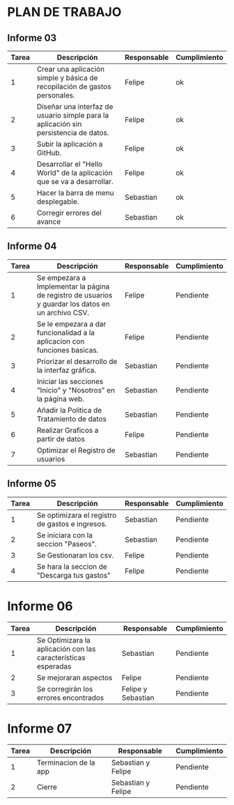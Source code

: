 # PLAN DE TRABAJO

## Informe 03
| Tarea | Descripción | Responsable | Cumplimiento |
|-------|-------------|-------------|--------------|
| 1     | Crear una aplicación simple y básica de recopilación de gastos personales. | Felipe | ok |
| 2     | Diseñar una interfaz de usuario simple para la aplicación sin persistencia de datos. | Felipe | ok |
| 3    | Subir la aplicación a GitHub. | Felipe | ok |
| 4     | Desarrollar el "Hello World" de la aplicación que se va a desarrollar. | Felipe | ok |
| 5     | Hacer la barra de menu desplegable. | Sebastian | ok |
| 6     | Corregir errores del avance | Sebastian | ok |

## Informe 04
|Tarea | Descripción | Responsable | Cumplimiento|
|-------|-------------|-------------|--------------|
| 1     | Se empezara a Implementar la página de registro de usuarios y guardar los datos en un archivo CSV. | Felipe | Pendiente|
| 2     | Se le empezara a dar funcionalidad a la aplicacion con funciones basicas. | Felipe | Pendiente|
| 3     | Priorizar el desarrollo de la interfaz gráfica. | Sebastian | Pendiente|
| 4     | Iniciar las secciones "Inicio" y "Nosotros" en la página web. | Sebastian | Pendiente|
| 5     | Añadir la Politica de Tratamiento de datos | Sebastian | Pendiente|
| 6     | Realizar Graficos a partir de datos | Felipe | Pendiente|
| 7     | Optimizar el Registro de usuarios  | Sebastian | Pendiente|


## Informe 05
| Tarea | Descripción | Responsable | Cumplimiento |
|-------|-------------|-------------|--------------|
| 1     | Se optimizara el registro de gastos e ingresos. | Sebastian | Pendiente |
| 2     | Se iniciara con la seccion "Paseos". | Sebastian | Pendiente |
| 3    | Se Gestionaran los csv. | Felipe | Pendiente |
| 4     | Se hara la seccion de "Descarga tus gastos" | Felipe | Pendiente |

# Informe 06
| Tarea | Descripción | Responsable | Cumplimiento |
|-------|-------------|-------------|--------------|
| 1     | Se Optimizara la aplicación con las características esperadas | Sebastian | Pendiente |
| 2     | Se mejoraran aspectos | Felipe | Pendiente |
| 3    | Se corregirán los errores encontrados | Felipe y Sebastian | Pendiente |

# Informe 07
| Tarea | Descripción | Responsable | Cumplimiento |
|-------|-------------|-------------|--------------|
| 1     | Terminacion de la app | Sebastian y Felipe | Pendiente |
| 2     | Cierre | Sebastian y Felipe | Pendiente |
